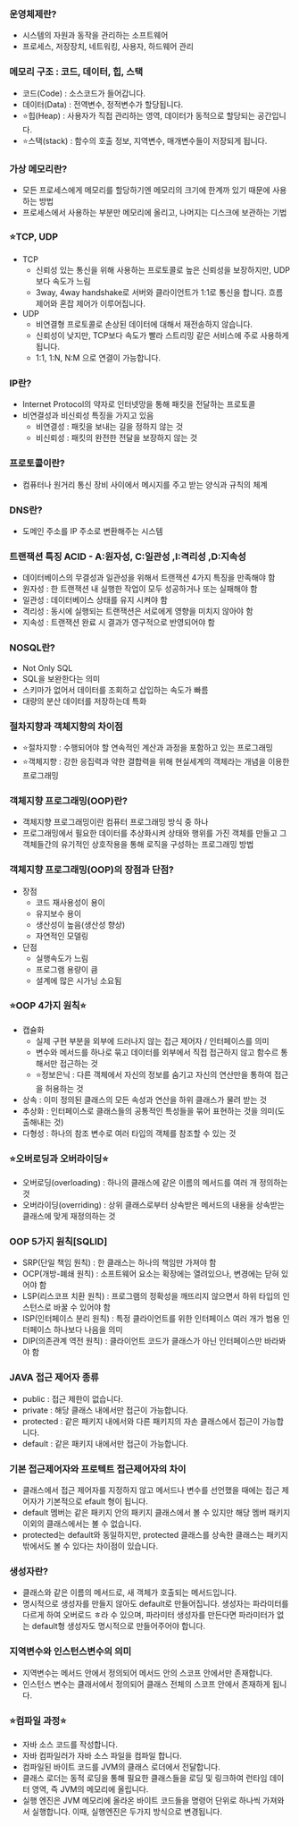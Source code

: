 ### 운영체제란?
- 시스템의 자원과 동작을 관리하는 소프트웨어
- 프로세스, 저장장치, 네트워킹, 사용자, 하드웨어 관리

### 메모리 구조 : 코드, 데이터, 힙, 스택
- 코드(Code) : 소스코드가 들어갑니다.
- 데이터(Data) : 전역변수, 정적변수가 할당됩니다.
- ⭐힙(Heap) : 사용자가 직접 관리하는 영역, 데이터가 동적으로 할당되는 공간입니다.
- ⭐스택(stack) : 함수의 호출 정보, 지역변수, 매개변수들이 저장되게 됩니다.

### 가상 메모리란?
- 모든 프로세스에게 메모리를 할당하기엔 메모리의 크기에 한계까 있기 때문에 사용하는 방법
- 프로세스에서 사용하는 부분만 메모리에 올리고, 나머지는 디스크에 보관하는 기법

### ⭐TCP, UDP
- TCP
  - 신뢰성 있는 통신을 위해 사용하는 프로토콜로 높은 신뢰성을 보장하지만, UDP보다 속도가 느림
  - 3way, 4way handshake로 서버와 클라이언트가 1:1로 통신을 합니다. 흐름 제어와 혼잡 제어가 이루어집니다.
- UDP 
  - 비연결형 프로토콜로 손상된 데이터에 대해서 재전송하지 않습니다.
  - 신뢰성이 낮지만, TCP보다 속도가 빨라 스트리밍 같은 서비스에 주로 사용하게 됩니다.
  - 1:1, 1:N, N:M 으로 연결이 가능합니다. 

### IP란?
- Internet Protocol의 약자로 인터넷망을 통해 패킷을 전달하는 프로토콜
- 비연결성과 비신뢰성 특징을 가지고 있음
  - 비연결성 : 패킷을 보내는 길을 정하지 않는 것
  - 비신뢰성 : 패킷의 완전한 전달을 보장하지 않는 것

### 프로토콜이란?
- 컴퓨터나 원거리 통신 장비 사이에서 메시지를 주고 받는 양식과 규칙의 체계

### DNS란?
- 도메인 주소를 IP 주소로 변환해주는 시스템

### 트랜잭션 특징 ACID - A:원자성, C:일관성 ,I:격리성 ,D:지속성
- 데이터베이스의 무결성과 일관성을 위해서 트랜잭션 4가지 특징을 만족해야 함
- 원자성 : 한 트랜잭션 내 실행한 작업이 모두 성공하거나 또는 실패해야 함
- 일관성 : 데이터베이스 상태를 유지 시켜야 함
- 격리성 : 동시에 실행되는 트랜잭션은 서로에게 영향을 미치지 않아야 함
- 지속성 : 트랜잭션 완료 시 결과가 영구적으로 반영되어야 함

### NOSQL란?
- Not Only SQL
- SQL을 보완한다는 의미
- 스키마가 없어서 데이터를 조회하고 삽입하는 속도가 빠름
- 대량의 분산 데이터를 저장하는데 특화

### 절차지향과 객체지향의 차이점
- ⭐절차지향 : 수행되어야 할 연속적인 계산과 과정을 포함하고 있는 프로그래밍 
- ⭐객체지향 : 강한 응집력과 약한 결합력을 위해 현실세계의 객체라는 개념을 이용한 프로그래밍

### 객체지향 프로그래밍(OOP)란?
- 객체지향 프로그래밍이란 컴퓨터 프로그래밍 방식 중 하나
-  프로그래밍에서 필요한 데이터를 추상화시켜 상태와 행위를 가진 객체를 만들고 그 객체들간의 유기적인 상호작용을 통해 로직을 구성하는 프로그래밍 방법

### 객체지향 프로그래밍(OOP)의 장점과 단점?
- 장점
  - 코드 재사용성이 용이
  - 유지보수 용이
  - 생산성이 높음(생산성 향상) 
  - 자연적인 모델링
- 단점
  - 실행속도가 느림
  - 프로그램 용량이 큼
  - 설계에 많은 시가닝 소요됨

### ⭐OOP 4가지 원칙⭐
- 캡슐화
  - 실제 구현 부분을 외부에 드러나지 않는 접근 제어자 / 인터페이스를 의미
  - 변수와 메서드를 하나로 묶고 데이터를 외부에서 직접 접근하지 않고 함수르 통해서만 접근하는 것
  - ⭐정보은닉 : 다른 객체에서 자신의 정보를 숨기고 자신의 연산만을 통하여 접근을 허용하는 것
- 상속 : 이미 정의된 클래스의 모든 속성과 연산을 하위 클래스가 물려 받는 것
- 추상화 : 인터페이스로 클래스들의 공통적인 특성들을 묶어 표현하는 것을 의미(도출해내는 것)
- 다형성 : 하나의 참조 변수로 여러 타입의 객체를 참조할 수 있는 것

### ⭐오버로딩과 오버라이딩⭐
- 오버로딩(overloading) : 하나의 클래스에 같은 이름의 메서드를 여러 개 정의하는 것
- 오버라이딩(overriding) : 상위 클래스로부터 상속받은 메서드의 내용을 상속받는 클래스에 맞게 재정의하는 것

### OOP 5가지 원칙[SQLID]
- SRP(단일 책임 원칙) : 한 클래스는 하나의 책임만 가져야 함
- OCP(개방-폐쇄 원칙) : 소프트웨어 요소는 확장에는 열려있으나, 변경에는 닫혀 있어야 함
- LSP(리스코프 치환 원칙) : 프로그램의 정확성을 깨뜨리지 않으면서 하위 타입의 인스턴스로 바꿀 수 있어야 함
- ISP(인터페이스 분리 원칙) : 특정 클라이언트를 위한 인터페이스 여러 개가 범용 인터페이스 하나보다 나음을 의미
- DIP(의존관계 역전 원칙) : 클라이언트 코드가 클래스가 아닌 인터페이스만 바라봐야 함

### JAVA 접근 제어자 종류
- public : 접근 제한이 없습니다.
- private : 해당 클래스 내에서만 접근이 가능합니다.
- protected : 같은 패키지 내에서와 다른 패키지의 자손 클래스에서 접근이 가능합니다.
- default : 같은 패키지 내에서만 접근이 가능합니다.

### 기본 접근제어자와 프로텍트 접근제어자의 차이
- 클래스에서 접근 제어자를 지정하지 않고 메서드나 변수를 선언했을 때에는 접근 제어자가 기본적으로 efault 형이 됩니다.
- default 멤버는 같은 패키지 안의 패키지 클래스에서 볼 수 있지만 해당 멤버 패키지 이외의 클래스에서는 볼 수 없습니다.
- protected는 default와 동일하지만, protected 클래스를 상속한 클래스는 패키지 밖에서도 볼 수 있다는 차이점이 있습니다.

### 생성자란?
- 클래스와 같은 이름의 메서드로, 새 객체가 호출되는 메서드입니다.
- 명시적으로 생성자를 만들지 않아도 default로 만들어집니다. 생성자는 파라미터를 다르게 하여 오버로드 ㅎ라 수 있으며, 파라미터 생성자를 만든다면 파라미터가 없는 default형 생성자도 명시적으로 만들어주어야 합니다.

### 지역변수와 인스턴스변수의 의미
- 지역변수는 메서드 안에서 정의되어 메서드 안의 스코프 안에서만 존재합니다.
- 인스턴스 변수는 클래서에서 정의되어 클래스 전체의 스코프 안에서 존재하게 됩니다.

### ⭐컴파일 과정⭐
- 자바 소스 코드를 작성합니다.
- 자바 컴파일러가 자바 소스 파일을 컴파일 합니다.
- 컴파일된 바이트 코드를 JVM의 클래스 로더에서 전달합니다.
- 클래스 로더는 동적 로딩을 통해 필요한 클래스들을 로딩 및 링크하여 런타임 데이터 영역, 즉 JVM의 메모리에 올립니다.
- 실행 엔진은 JVM 메모리에 올라온 바이트 코드들을 명령어 단위로 하나씩 가져와서 실행합니다. 이때, 실행엔진은 두가지 방식으로 변경됩니다.